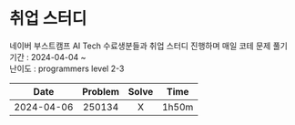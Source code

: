 # 취업 스터디
네이버 부스트캠프 AI Tech 수료생분들과 취업 스터디 진행하며 매일 코테 문제 풀기  
기간 : 2024-04-04 ~  
난이도 : programmers level 2-3  

|Date|Problem|Solve|Time|
|:---:|:---:|:---:|:---:|
|2024-04-06|250134|X|1h50m|